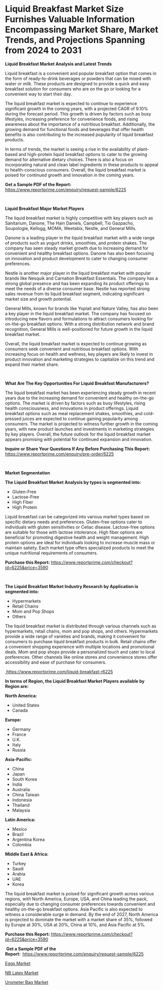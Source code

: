 <p><h1>Liquid Breakfast Market Size Furnishes Valuable Information Encompassing Market Share, Market Trends, and Projections Spanning from 2024 to 2031</h1></p><p><strong>Liquid Breakfast Market Analysis and Latest Trends</strong></p>
<p><p>Liquid breakfast is a convenient and popular breakfast option that comes in the form of ready-to-drink beverages or powders that can be mixed with water or milk. These products are designed to provide a quick and easy breakfast solution for consumers who are on the go or looking for a convenient way to start their day.</p><p>The liquid breakfast market is expected to continue to experience significant growth in the coming years, with a projected CAGR of 9.10% during the forecast period. This growth is driven by factors such as busy lifestyles, increasing preference for convenience foods, and rising awareness about the importance of a nutritious breakfast. Additionally, the growing demand for functional foods and beverages that offer health benefits is also contributing to the increased popularity of liquid breakfast products.</p><p>In terms of trends, the market is seeing a rise in the availability of plant-based and high-protein liquid breakfast options to cater to the growing demand for alternative dietary choices. There is also a focus on incorporating natural and clean label ingredients in these products to appeal to health-conscious consumers. Overall, the liquid breakfast market is poised for continued growth and innovation in the coming years.</p></p>
<p><strong>Get a Sample PDF of the Report:&nbsp;</strong> <a href="https://www.reportprime.com/enquiry/request-sample/6225">https://www.reportprime.com/enquiry/request-sample/6225</a></p>
<p>&nbsp;</p>
<p><strong>Liquid Breakfast Major Market Players</strong></p>
<p><p>The liquid breakfast market is highly competitive with key players such as Sanitarium, Danone, The Hain Daniels, Campbell, Tio Gazpacho, Soupologie, Kellogg, MOMA, Weetabix, Nestle, and General Mills. </p><p>Danone is a leading player in the liquid breakfast market with a wide range of products such as yogurt drinks, smoothies, and protein shakes. The company has seen steady market growth due to increasing demand for convenient and healthy breakfast options. Danone has also been focusing on innovation and product development to cater to changing consumer preferences. </p><p>Nestle is another major player in the liquid breakfast market with popular brands like Nesquik and Carnation Breakfast Essentials. The company has a strong global presence and has been expanding its product offerings to meet the needs of a diverse consumer base. Nestle has reported strong sales revenue from its liquid breakfast segment, indicating significant market size and growth potential. </p><p>General Mills, known for brands like Yoplait and Nature Valley, has also been a key player in the liquid breakfast market. The company has focused on introducing new flavors and formulations to attract consumers looking for on-the-go breakfast options. With a strong distribution network and brand recognition, General Mills is well-positioned for future growth in the liquid breakfast market. </p><p>Overall, the liquid breakfast market is expected to continue growing as consumers seek convenient and nutritious breakfast options. With increasing focus on health and wellness, key players are likely to invest in product innovation and marketing strategies to capitalize on this trend and expand their market share.</p></p>
<p>&nbsp;</p>
<p><strong>What Are The Key Opportunities For Liquid Breakfast Manufacturers?</strong></p>
<p><p>The liquid breakfast market has been experiencing steady growth in recent years due to the increasing demand for convenient and healthy on-the-go options. The market is driven by factors such as busy lifestyles, rising health consciousness, and innovations in product offerings. Liquid breakfast options such as meal replacement shakes, smoothies, and cold-pressed juices are expected to continue gaining popularity among consumers. The market is projected to witness further growth in the coming years, with new product launches and investments in marketing strategies by key players. Overall, the future outlook for the liquid breakfast market appears promising with potential for continued expansion and innovation.</p></p>
<p><strong>Inquire or Share Your Questions If Any Before Purchasing This Report:</strong> <a href="https://www.reportprime.com/enquiry/pre-order/6225">https://www.reportprime.com/enquiry/pre-order/6225</a></p>
<p>&nbsp;</p>
<p><strong>Market Segmentation</strong></p>
<p><strong>The Liquid Breakfast Market Analysis by types is segmented into:</strong></p>
<p><ul><li>Gluten-Free</li><li>Lactose-Free</li><li>High Fiber</li><li>High Protein</li></ul></p>
<p><p>Liquid breakfast can be categorized into various market types based on specific dietary needs and preferences. Gluten-free options cater to individuals with gluten sensitivities or Celiac disease. Lactose-free options are suitable for those with lactose intolerance. High fiber options are beneficial for promoting digestive health and weight management. High protein options are ideal for individuals looking to increase muscle mass or maintain satiety. Each market type offers specialized products to meet the unique nutritional requirements of consumers.</p></p>
<p><strong>Purchase this Report:&nbsp;</strong><a href="https://www.reportprime.com/checkout?id=6225&price=3590">https://www.reportprime.com/checkout?id=6225&price=3590</a></p>
<p>&nbsp;</p>
<p><strong>The Liquid Breakfast Market Industry Research by Application is segmented into:</strong></p>
<p><ul><li>Hypermarkets</li><li>Retail Chains</li><li>Mom and Pop Shops</li><li>Others</li></ul></p>
<p><p>The liquid breakfast market is distributed through various channels such as hypermarkets, retail chains, mom and pop shops, and others. Hypermarkets provide a wide range of varieties and brands, making it convenient for consumers to purchase liquid breakfast products in bulk. Retail chains offer a convenient shopping experience with multiple locations and promotional deals. Mom and pop shops provide a personalized touch and cater to local preferences. Other channels like online stores and convenience stores offer accessibility and ease of purchase for consumers.</p></p>
<p><a href="https://www.reportprime.com/liquid-breakfast-r6225">&nbsp;https://www.reportprime.com/liquid-breakfast-r6225</a></p>
<p><strong>In terms of Region, the Liquid Breakfast Market Players available by Region are:</strong></p>
<p>
    <p> <strong> North America: </strong>
        <ul>
            <li>United States</li>
            <li>Canada</li>
        </ul>
        </p> 
    <p> <strong> Europe: </strong>
        <ul>
            <li>Germany</li>
            <li>France</li>
            <li>U.K.</li>
            <li>Italy</li>
            <li>Russia</li>
        </ul>
        </p> 
    <p> <strong> Asia-Pacific: </strong>
        <ul>
            <li>China</li>
            <li>Japan</li>
            <li>South Korea</li>
            <li>India</li>
            <li>Australia</li>
            <li>China Taiwan</li>
            <li>Indonesia</li>
            <li>Thailand</li>
            <li>Malaysia</li>
        </ul>
        </p> 
    <p> <strong> Latin America: </strong>
        <ul>
            <li>Mexico</li>
            <li>Brazil</li>
            <li>Argentina Korea</li>
            <li>Colombia</li>
        </ul>
        </p> 
    <p> <strong> Middle East & Africa: </strong>
        <ul>
            <li>Turkey</li>
            <li>Saudi</li>
            <li>Arabia</li>
            <li>UAE</li>
            <li>Korea</li>
        </ul>
    </p>
    </p>
<p><p>The liquid breakfast market is poised for significant growth across various regions, with North America, Europe, USA, and China leading the pack, especially due to changing consumer preferences towards convenient and healthy on-the-go breakfast options. Asia Pacific is also expected to witness a considerable surge in demand. By the end of 2027, North America is projected to dominate the market with a market share of 35%, followed by Europe at 30%, USA at 20%, China at 10%, and Asia Pacific at 5%.</p></p>
<p><strong>Purchase this Report: </strong><a href="https://www.reportprime.com/checkout?id=6225&price=3590">https://www.reportprime.com/checkout?id=6225&price=3590</a></p>
<p>&nbsp;<strong>Get a Sample PDF of the Report:&nbsp;&nbsp;</strong><a href="https://www.reportprime.com/enquiry/request-sample/6225">https://www.reportprime.com/enquiry/request-sample/6225</a></p>
<p><strong></strong></p>
<p><p><a href="https://github.com/sifatuddin25/Market-Research-Report-List-2/blob/main/eggs-market.md">Eggs Market</a></p><p><a href="https://github.com/wrwgzwbr35/Market-Research-Report-List-2/blob/main/nb-latex-market.md">NB Latex Market</a></p><p><a href="https://medium.com/@sharquayrhodes1927/urometer-bag-market-strategic-insights-product-evolution-and-market-segmentation-in-the-urometer-62ffb1cdcb91">Urometer Bag Market</a></p></p>